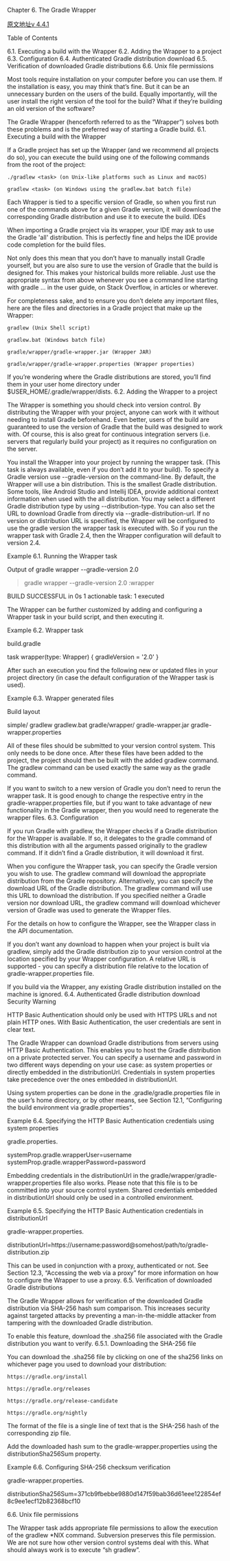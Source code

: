 Chapter 6. The Gradle Wrapper

[原文地址v 4.4.1](https://docs.gradle.org/current/userguide/gradle_wrapper.html)

Table of Contents

6.1. Executing a build with the Wrapper
6.2. Adding the Wrapper to a project
6.3. Configuration
6.4. Authenticated Gradle distribution download
6.5. Verification of downloaded Gradle distributions
6.6. Unix file permissions

Most tools require installation on your computer before you can use them. If the installation is easy, you may think that’s fine. But it can be an unnecessary burden on the users of the build. Equally importantly, will the user install the right version of the tool for the build? What if they’re building an old version of the software?

The Gradle Wrapper (henceforth referred to as the “Wrapper”) solves both these problems and is the preferred way of starting a Gradle build.
6.1. Executing a build with the Wrapper

If a Gradle project has set up the Wrapper (and we recommend all projects do so), you can execute the build using one of the following commands from the root of the project:

    ./gradlew <task> (on Unix-like platforms such as Linux and macOS)

    gradlew <task> (on Windows using the gradlew.bat batch file)

Each Wrapper is tied to a specific version of Gradle, so when you first run one of the commands above for a given Gradle version, it will download the corresponding Gradle distribution and use it to execute the build.
IDEs

When importing a Gradle project via its wrapper, your IDE may ask to use the Gradle 'all' distribution. This is perfectly fine and helps the IDE provide code completion for the build files.

Not only does this mean that you don’t have to manually install Gradle yourself, but you are also sure to use the version of Gradle that the build is designed for. This makes your historical builds more reliable. Just use the appropriate syntax from above whenever you see a command line starting with gradle …​ in the user guide, on Stack Overflow, in articles or wherever.

For completeness sake, and to ensure you don’t delete any important files, here are the files and directories in a Gradle project that make up the Wrapper:

    gradlew (Unix Shell script)

    gradlew.bat (Windows batch file)

    gradle/wrapper/gradle-wrapper.jar (Wrapper JAR)

    gradle/wrapper/gradle-wrapper.properties (Wrapper properties)

If you’re wondering where the Gradle distributions are stored, you’ll find them in your user home directory under $USER_HOME/.gradle/wrapper/dists.
6.2. Adding the Wrapper to a project

The Wrapper is something you should check into version control. By distributing the Wrapper with your project, anyone can work with it without needing to install Gradle beforehand. Even better, users of the build are guaranteed to use the version of Gradle that the build was designed to work with. Of course, this is also great for continuous integration servers (i.e. servers that regularly build your project) as it requires no configuration on the server.

You install the Wrapper into your project by running the wrapper task. (This task is always available, even if you don’t add it to your build). To specify a Gradle version use --gradle-version on the command-line. By default, the Wrapper will use a bin distribution. This is the smallest Gradle distribution. Some tools, like Android Studio and Intellij IDEA, provide additional context information when used with the all distribution. You may select a different Gradle distribution type by using --distribution-type. You can also set the URL to download Gradle from directly via --gradle-distribution-url. If no version or distribution URL is specified, the Wrapper will be configured to use the gradle version the wrapper task is executed with. So if you run the wrapper task with Gradle 2.4, then the Wrapper configuration will default to version 2.4.

Example 6.1. Running the Wrapper task

Output of gradle wrapper --gradle-version 2.0

> gradle wrapper --gradle-version 2.0
:wrapper

BUILD SUCCESSFUL in 0s
1 actionable task: 1 executed

The Wrapper can be further customized by adding and configuring a Wrapper task in your build script, and then executing it.

Example 6.2. Wrapper task

build.gradle

task wrapper(type: Wrapper) {
    gradleVersion = '2.0'
}

After such an execution you find the following new or updated files in your project directory (in case the default configuration of the Wrapper task is used).

Example 6.3. Wrapper generated files

Build layout

simple/
  gradlew
  gradlew.bat
  gradle/wrapper/
    gradle-wrapper.jar
    gradle-wrapper.properties

All of these files should be submitted to your version control system. This only needs to be done once. After these files have been added to the project, the project should then be built with the added gradlew command. The gradlew command can be used exactly the same way as the gradle command.

If you want to switch to a new version of Gradle you don’t need to rerun the wrapper task. It is good enough to change the respective entry in the gradle-wrapper.properties file, but if you want to take advantage of new functionality in the Gradle wrapper, then you would need to regenerate the wrapper files.
6.3. Configuration

If you run Gradle with gradlew, the Wrapper checks if a Gradle distribution for the Wrapper is available. If so, it delegates to the gradle command of this distribution with all the arguments passed originally to the gradlew command. If it didn’t find a Gradle distribution, it will download it first.

When you configure the Wrapper task, you can specify the Gradle version you wish to use. The gradlew command will download the appropriate distribution from the Gradle repository. Alternatively, you can specify the download URL of the Gradle distribution. The gradlew command will use this URL to download the distribution. If you specified neither a Gradle version nor download URL, the gradlew command will download whichever version of Gradle was used to generate the Wrapper files.

For the details on how to configure the Wrapper, see the Wrapper class in the API documentation.

If you don’t want any download to happen when your project is built via gradlew, simply add the Gradle distribution zip to your version control at the location specified by your Wrapper configuration. A relative URL is supported - you can specify a distribution file relative to the location of gradle-wrapper.properties file.

If you build via the Wrapper, any existing Gradle distribution installed on the machine is ignored.
6.4. Authenticated Gradle distribution download
Security Warning

HTTP Basic Authentication should only be used with HTTPS URLs and not plain HTTP ones. With Basic Authentication, the user credentials are sent in clear text.

The Gradle Wrapper can download Gradle distributions from servers using HTTP Basic Authentication. This enables you to host the Gradle distribution on a private protected server. You can specify a username and password in two different ways depending on your use case: as system properties or directly embedded in the distributionUrl. Credentials in system properties take precedence over the ones embedded in distributionUrl.

Using system properties can be done in the .gradle/gradle.properties file in the user’s home directory, or by other means, see Section 12.1, “Configuring the build environment via gradle.properties”.

Example 6.4. Specifying the HTTP Basic Authentication credentials using system properties

gradle.properties. 

systemProp.gradle.wrapperUser=username
systemProp.gradle.wrapperPassword=password

Embedding credentials in the distributionUrl in the gradle/wrapper/gradle-wrapper.properties file also works. Please note that this file is to be committed into your source control system. Shared credentials embedded in distributionUrl should only be used in a controlled environment.

Example 6.5. Specifying the HTTP Basic Authentication credentials in distributionUrl

gradle-wrapper.properties. 

distributionUrl=https://username:password@somehost/path/to/gradle-distribution.zip

This can be used in conjunction with a proxy, authenticated or not. See Section 12.3, “Accessing the web via a proxy” for more information on how to configure the Wrapper to use a proxy.
6.5. Verification of downloaded Gradle distributions

The Gradle Wrapper allows for verification of the downloaded Gradle distribution via SHA-256 hash sum comparison. This increases security against targeted attacks by preventing a man-in-the-middle attacker from tampering with the downloaded Gradle distribution.

To enable this feature, download the .sha256 file associated with the Gradle distribution you want to verify.
6.5.1. Downloading the SHA-256 file

You can download the .sha256 file by clicking on one of the sha256 links on whichever page you used to download your distribution:

    https://gradle.org/install

    https://gradle.org/releases

    https://gradle.org/release-candidate

    https://gradle.org/nightly

The format of the file is a single line of text that is the SHA-256 hash of the corresponding zip file.

Add the downloaded hash sum to the gradle-wrapper.properties using the distributionSha256Sum property.

Example 6.6. Configuring SHA-256 checksum verification

gradle-wrapper.properties. 

distributionSha256Sum=371cb9fbebbe9880d147f59bab36d61eee122854ef8c9ee1ecf12b82368bcf10

6.6. Unix file permissions

The Wrapper task adds appropriate file permissions to allow the execution of the gradlew *NIX command. Subversion preserves this file permission. We are not sure how other version control systems deal with this. What should always work is to execute “sh gradlew”.